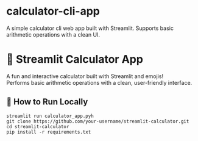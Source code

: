 # calculator-cli-app
A simple calculator cli web app built with Streamlit. Supports basic arithmetic operations with a clean UI.

# 🧮 Streamlit Calculator App

A fun and interactive calculator built with Streamlit and emojis!  
Performs basic arithmetic operations with a clean, user-friendly interface.

## 🚀 How to Run Locally

```bas
streamlit run calculator_app.pyh
git clone https://github.com/your-username/streamlit-calculator.git
cd streamlit-calculator
pip install -r requirements.txt
